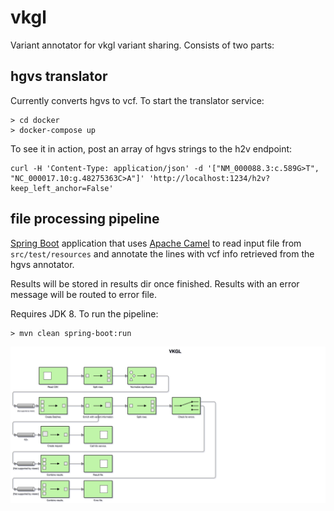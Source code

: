 # vkgl
Variant annotator for vkgl variant sharing.
Consists of two parts:

## hgvs translator
Currently converts hgvs to vcf.
To start the translator service:
```
> cd docker
> docker-compose up
```
To see it in action, post an array of hgvs strings to the h2v endpoint:
```
curl -H 'Content-Type: application/json' -d '["NM_000088.3:c.589G>T", "NC_000017.10:g.48275363C>A"]' 'http://localhost:1234/h2v?keep_left_anchor=False'
```

## file processing pipeline
[Spring Boot](https://spring.io/projects/spring-boot) application that uses
[Apache Camel](http://camel.apache.org/) to read input file from `src/test/resources`
and annotate the lines with vcf info retrieved from the hgvs annotator.

Results will be stored in results dir once finished.
Results with an error message will be routed to error file.

Requires JDK 8.
To run the pipeline:
```
> mvn clean spring-boot:run
```
![Pipeline overview](./vkgl.svg)
